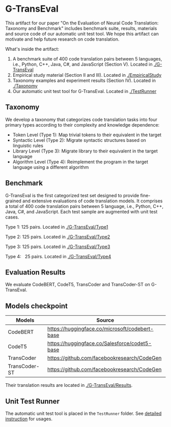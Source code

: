 # G-TransEval
This artifact for our paper "On the Evaluation of Neural Code Translation: Taxonomy and Benchmark" includes benchmark suite, results, materials and source code of our automatic unit test tool. We hope this artifact can motivate and help future research on code translation. 

What's inside the artifact:

1. A benchmark suite of 400 code translation pairs between 5 languages, i.e., Python, C++, Java, C#, and JavaScript (Section V). Located in [./G-TransEval](G-TransEval)
2. Empirical study material (Section II and III). Located in [./EmpiricalStudy](EmpiricalStudy)
3. Taxonomy examples and experiment results (Section IV). Located in [./Taxonomy](Taxonomy)
4. Our automatic unit test tool for G-TransEval. Located in [./TestRunner](TestRunner)

## Taxonomy
We develop a taxonomy that categorizes code translation tasks into four primary types according to their complexity and knowledge dependence: 
- Token Level (Type 1): Map trivial tokens to their equivalent in the target
- Syntactic Level (Type 2): Migrate syntactic structures based on linguistic rules
- Library Level (Type 3): Migrate library to their equivalent in the target language
- Algorithm Level (Type 4): Reimplement the program in the target language using a different algorithm

## Benchmark
G-TransEval is the first categorized test set designed to provide fine-grained and extensive evaluations of code translation models. It comprises a total of 400 code translation pairs between 5 language, i.e., Python, C++, Java, C#, and JavaScript. Each test sample are augmented with unit test cases.

Type 1: 125 pairs. Located in [./G-TransEval/Type1](G-TransEval/Type1)

Type 2: 125 pairs. Located in [./G-TransEval/Type2](G-TransEval/Type2)

Type 3: 125 pairs. Located in [./G-TransEval/Type3](G-TransEval/Type3)

Type 4: &nbsp; 25 pairs. Located in [./G-TransEval/Type4](G-TransEval/Type4)

## Evaluation Results
We evaluate CodeBERT, CodeT5, TransCoder and TransCoder-ST on G-TransEval.  

## Models checkpoint
|Models          |Source                                        |
|----------------|----------------------------------------------|
|CodeBERT        |https://huggingface.co/microsoft/codebert-base|
|CodeT5          |https://huggingface.co/Salesforce/codet5-base |
|TransCoder      |https://github.com/facebookresearch/CodeGen   |
|TransCoder-ST   |https://github.com/facebookresearch/CodeGen   |

Their translation results are located in [./G-TransEval/Results](G-TransEval/Results/README.md). 

## Unit Test Runner
The automatic unit test tool is placed in the `TestRunner` folder. See [detailed instruction](TestRunner/README.md) for usages. 



